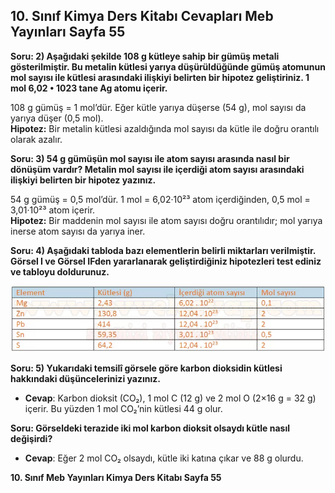 ## 10. Sınıf Kimya Ders Kitabı Cevapları Meb Yayınları Sayfa 55

**Soru: 2) Aşağıdaki şekilde 108 g kütleye sahip bir gümüş metali gösterilmiştir. Bu metalin kütlesi yarıya düşürüldüğünde gümüş atomunun mol sayısı ile kütlesi arasındaki ilişkiyi belirten bir hipotez geliştiriniz. 1 mol 6,02 • 1023 tane Ag atomu içerir.**

108 g gümüş = 1 mol’dür. Eğer kütle yarıya düşerse (54 g), mol sayısı da yarıya düşer (0,5 mol).  
**Hipotez:** Bir metalin kütlesi azaldığında mol sayısı da kütle ile doğru orantılı olarak azalır.

**Soru: 3) 54 g gümüşün mol sayısı ile atom sayısı arasında nasıl bir dönüşüm vardır? Metalin mol sayısı ile içerdiği atom sayısı arasındaki ilişkiyi belirten bir hipotez yazınız.**

54 g gümüş = 0,5 mol’dür. 1 mol = 6,02·10²³ atom içerdiğinden, 0,5 mol = 3,01·10²³ atom içerir.  
**Hipotez:** Bir maddenin mol sayısı ile atom sayısı doğru orantılıdır; mol yarıya inerse atom sayısı da yarıya iner.

**Soru: 4) Aşağıdaki tabloda bazı elementlerin belirli miktarları verilmiştir. Görsel I ve Görsel IFden yararlanarak geliştirdiğiniz hipotezleri test ediniz ve tabloyu doldurunuz.**

![](./image1.webp)

**Soru: 5) Yukarıdaki temsilî görsele göre karbon dioksidin kütlesi hakkındaki düşüncelerinizi yazınız.**

* **Cevap**: Karbon dioksit (CO₂), 1 mol C (12 g) ve 2 mol O (2×16 g = 32 g) içerir. Bu yüzden 1 mol CO₂’nin kütlesi 44 g olur.

**Soru: Görseldeki terazide iki mol karbon dioksit olsaydı kütle nasıl değişirdi?**

* **Cevap**: Eğer 2 mol CO₂ olsaydı, kütle iki katına çıkar ve 88 g olurdu.

**10. Sınıf Meb Yayınları Kimya Ders Kitabı Sayfa 55**
